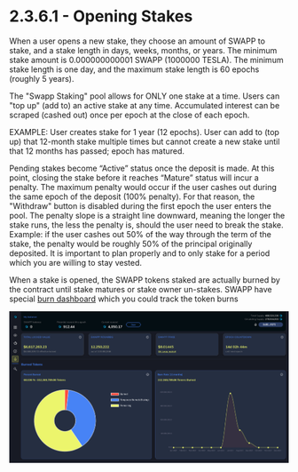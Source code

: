 # 2.3.6.1 - Opening Stakes

When a user opens a new stake, they choose an amount of SWAPP to stake, and a stake length in days, weeks, months, or years. The minimum stake amount is 0.000000000001 SWAPP (1000000 TESLA). The minimum stake length is one day, and the maximum stake length is 60 epochs (roughly 5 years).

The "Swapp Staking" pool allows for ONLY one stake at a time. Users can "top up" (add to) an active stake at any time. Accumulated interest can be scraped (cashed out) once per epoch at the close of each epoch.

EXAMPLE: User creates stake for 1 year (12 epochs). User can add to (top up) that 12-month stake multiple times but cannot create a new stake until that 12 months has passed; epoch has matured.

Pending stakes become “Active” status once the deposit is made. At this point, closing the stake before it reaches “Mature” status will incur a penalty. The maximum penalty would occur if the user cashes out during the same epoch of the deposit (100% penalty). For that reason, the "Withdraw" button is disabled during the first epoch the user enters the pool. The penalty slope is a straight line downward, meaning the longer the stake runs, the less the penalty is, should the user need to break the stake. Example: if the user cashes out 50% of the way through the term of the stake, the penalty would be roughly 50% of the principal originally deposited. It is important to plan properly and to only stake for a period which you are willing to stay vested.

When a stake is opened, the SWAPP tokens staked are actually burned by the contract until stake matures or stake owner un-stakes. SWAPP have special [burn dashboard](https://dapp.swapp.ee/burn) which you could track the token burns

![SWAPP Burn Dashboard](../../../.gitbook/assets/screen-shot-2021-09-26-at-3.15.47-pm.png)
